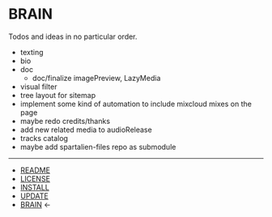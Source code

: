 # BRAIN

Todos and ideas in no particular order.

- texting
- bio
- doc
  - doc/finalize imagePreview, LazyMedia
- visual filter
- tree layout for sitemap
- implement some kind of automation to include mixcloud mixes on the page
- maybe redo credits/thanks
- add new related media to audioRelease
- tracks catalog
- maybe add spartalien-files repo as submodule

---

- [README](README.md)
- [LICENSE](LICENSE.md)
- [INSTALL](INSTALL.md)
- [UPDATE](UPDATE.md)
- [BRAIN](BRAIN.md) ←
